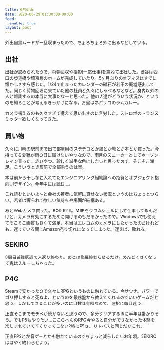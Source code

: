 ```yaml
---
title: 6月近況
date: 2020-06-29T01:30:00+09:00
feed:
  enable: true
layout: post
---
```


外出自粛ムードが一旦収まったので、ちょろちょろ外に出るなどしている。

## 出社
出社が認められたので、荷物回収や撮影(一応仕事)を兼ねて出社した。渋谷は西口の歩道橋や埼京線のホームが完成していたり。5ヶ月ぶりのオフィスはすでに懐かしさすら感じた。1/24で止まったカレンダーの磁石が若干の廃墟感出してた。同じく荷物回収に来ていた他の社員と久々にしゃべるなどなど。身内以外の人と雑談するの本当に大事だなーと思った。他の人達がどういう状況か、というのを知ることが考えるきっかけになる。お昼はネパリコのラムカレー。

カメラ構えるのも久々すぎて構えて思い出すのに苦労した。ストロボのトランスミッター欲しくなってきた。

## 買い物
久々に川崎の駅前まで出て部屋用のステテコとか服とか靴とか本とか買った。今持ってる夏靴が雨の日に履けないやつなので、雨用のスニーカーとしてホーソンレイン買った。赤いやつ。珍しく派手な色にしたいと思ったので。そこそこ満足。こういうとき駅前で全部揃うのは楽。

本は前から干し芋に入れてたエンジニアリング組織論への招待とオブジェクト指向UIデザイン。今年中には読む…。

これ読むといいよ～と会社の若者に気軽に貸せない状況というのはちょっとつらい。若者は奢られて欲しい気持ちや場面が結構ある。

あとWebカメラ買った。ROG EYE。MBPをクラムシェルにして仕事してるんだけど、カメラ有効にするために開けるのもだるかったので。Windowsでも使えてそこそこ画質も良くて満足。本当はエレコムのカメラにしたかったのだけれども、迷っている間にAmazon売り切れになってしまった。迷えば、敗れる。

## SEKIRO
3周目苦難厄憑で人返り終わり。あとは修羅終わらせるだけ。めんどくさくなって鬼はスルーしちゃった。

## P4G
Steamで安かったので久々にRPGというものに触れている。今サウナ。パワーでゴリ押しすると死ぬよ、というのを最序盤から教えてくれるのでいいゲームだと思う。しかしできることが多いのに日数は有限なので、選択に毎日迷う…

正直そこまでモチベが続かないと思うので、多分クリアするのに半年は掛かりそう。でもP5もやりたい…ここらへんのRPG今やると自分ができなかった体験を楽しまれていて辛くなってこない?特にP5さ。リトバスと同じだなこれ。

正直FPSとか音ゲーとかも触れているのでちょっと減らしたいお年頃。SEKIROははやく終わらせよう。
